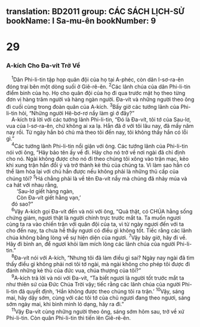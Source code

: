 translation: BD2011
group: CÁC SÁCH LỊCH-SỬ
bookName: I Sa-mu-ên 
bookNumber: 9
-------

<div class="title"><h1>29</h1><h3>A-kích Cho Ða-vít Trở Về</h3></div>
<span class="verse 1sa_29_1"> <sup>1</sup>Dân Phi-li-tin tập họp quân đội của họ tại A-phéc, còn dân I-sơ-ra-ên đóng trại bên một dòng suối ở Giê-rê-ên. </span>
<span class="verse 1sa_29_2"><sup>2</sup>Các lãnh chúa của dân Phi-li-tin điểm binh của họ. Họ cho quân đội của họ đi qua trước mặt họ theo từng đơn vị hàng trăm người và hàng ngàn người. Ða-vít và những người theo ông đi cuối cùng trong đoàn quân của A-kích. </span>
<span class="verse 1sa_29_3"><sup>3</sup>Bấy giờ các tướng lãnh của Phi-li-tin hỏi, “Những người Hê-bơ-rơ nầy làm gì ở đây?”<br/> A-kích trả lời với các tướng lãnh Phi-li-tin, “Ðó là Ða-vít, tôi tớ của Sau-lơ, vua của I-sơ-ra-ên, chứ không ai xa lạ. Hắn đã ở với tôi lâu nay, đã mấy năm nay rồi. Từ ngày hắn bỏ chủ mà theo tôi đến nay, tôi không thấy hắn có lỗi gì.”<br/></span>
<span class="verse 1sa_29_4"> <sup>4</sup>Các tướng lãnh Phi-li-tin nổi giận với ông. Các tướng lãnh của Phi-li-tin nói với ông, “Hãy bảo tên ấy về đi. Hãy cho nó trở về nơi ngài đã chỉ định cho nó. Ngài không được cho nó đi theo chúng tôi xông vào trận mạc, kẻo khi xung trận hắn đổi ý và trở thành kẻ thù của chúng ta. Vì làm sao hắn có thể làm hòa lại với chủ hắn được nếu không phải là những thủ cấp của chúng tôi? </span>
<span class="verse 1sa_29_5"><sup>5</sup>Há chẳng phải là về tên Ða-vít nầy mà chúng đã nhảy múa và ca hát với nhau rằng,<br/>  ‘Sau-lơ giết hàng ngàn,<br/>  Còn Ða-vít giết hằng vạn,’ <br/> đó sao?”<br/></span>
<span class="verse 1sa_29_6"> <sup>6</sup>Vậy A-kích gọi Ða-vít đến và nói với ông, “Quả thật, có CHÚA hằng sống chứng giám, ngươi thật là người chính trực trước mắt ta. Ta muốn ngươi cùng ta ra vào chiến trận với quân đội của ta, vì từ ngày ngươi đến với ta cho đến nay, ta chưa hề thấy ngươi có điều gì không tốt. Tiếc rằng các lãnh chúa không bằng lòng về sự hiện diện của ngươi. </span>
<span class="verse 1sa_29_7"><sup>7</sup>Vậy bây giờ, hãy đi về. Hãy đi bình an, để ngươi khỏi làm mích lòng các lãnh chúa của người Phi-li-tin.”<br/></span>
<span class="verse 1sa_29_8"> <sup>8</sup>Ða-vít nói với A-kích, “Nhưng tôi đã làm điều gì sai? Ngày nay ngài đã tìm thấy điều gì không phải nơi tôi tớ ngài, mà ngài không cho phép tôi được đi đánh những kẻ thù của đức vua, chúa thượng của tôi?”<br/></span>
<span class="verse 1sa_29_9"> <sup>9</sup>A-kích trả lời và nói với Ða-vít, “Ta biết ngươi là người tốt trước mắt ta như thiên sứ của Ðức Chúa Trời vậy; tiếc rằng các lãnh chúa của người Phi-li-tin đã quyết định, ‘Hắn không được theo chúng tôi ra trận.’ </span>
<span class="verse 1sa_29_10"><sup>10</sup>Vậy, sáng mai, hãy dậy sớm, cùng với các tôi tớ của chủ ngươi đang theo ngươi, sáng sớm ngày mai, khi bình minh ló dạng, hãy ra đi.”<br/></span>
<span class="verse 1sa_29_11"> <sup>11</sup>Vậy Ða-vít cùng những người theo ông, sáng sớm hôm sau, trở về xứ Phi-li-tin. Còn quân Phi-li-tin thì tiến lên Giê-rê-ên.<br/></span>
